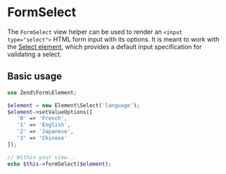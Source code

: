 # FormSelect

The `FormSelect` view helper can be used to render an `<input type="select">`
HTML form input with its options. It is meant to work with the [Select element](../element/select.md),
which provides a default input specification for validating a select.

## Basic usage

```php
use Zend\Form\Element;

$element = new Element\Select('language');
$element->setValueOptions([
   '0' => 'French',
   '1' => 'English',
   '2' => 'Japanese',
   '3' => 'Chinese'
]);

// Within your view...
echo $this->formSelect($element);
```
